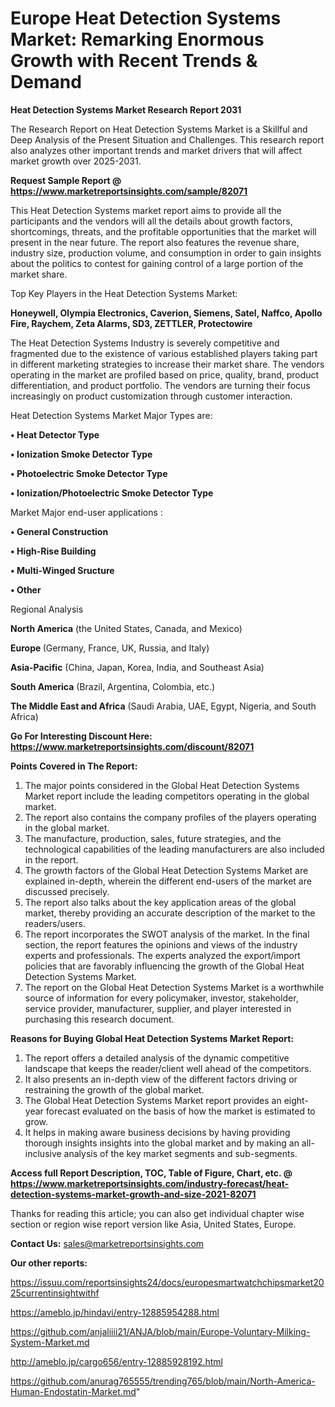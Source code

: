 # Europe Heat Detection Systems Market: Remarking Enormous Growth with Recent Trends & Demand

<strong>Heat Detection Systems Market Research Report 2031</strong>

The Research Report on Heat Detection Systems Market is a Skillful and Deep Analysis of the Present Situation and Challenges. This research report also analyzes other important trends and market drivers that will affect market growth over 2025-2031.

<strong>Request Sample Report @ <a href=https://www.marketreportsinsights.com/sample/82071>https://www.marketreportsinsights.com/sample/82071</a></strong>

This Heat Detection Systems market report aims to provide all the participants and the vendors will all the details about growth factors, shortcomings, threats, and the profitable opportunities that the market will present in the near future. The report also features the revenue share, industry size, production volume, and consumption in order to gain insights about the politics to contest for gaining control of a large portion of the market share.

Top Key Players in the Heat Detection Systems Market:

<strong>Honeywell, Olympia Electronics, Caverion, Siemens, Satel, Naffco, Apollo Fire, Raychem, Zeta Alarms, SD3, ZETTLER, Protectowire</strong>

The Heat Detection Systems Industry is severely competitive and fragmented due to the existence of various established players taking part in different marketing strategies to increase their market share. The vendors operating in the market are profiled based on price, quality, brand, product differentiation, and product portfolio. The vendors are turning their focus increasingly on product customization through customer interaction.

Heat Detection Systems Market Major Types are:

<strong>• Heat Detector Type

• Ionization Smoke Detector Type

• Photoelectric Smoke Detector Type

• Ionization/Photoelectric Smoke Detector Type</strong>

Market Major end-user applications :

<strong>• General Construction

• High-Rise Building

• Multi-Winged Sructure

• Other</strong>

Regional Analysis

</u><strong><b>North America</b></strong> (the United States, Canada, and Mexico)

<strong><b>Europe </b></strong>(Germany, France, UK, Russia, and Italy)

<strong><b>Asia-Pacific</b></strong> (China, Japan, Korea, India, and Southeast Asia)

<strong><b>South America</b></strong> (Brazil, Argentina, Colombia, etc.)

<strong><b>The Middle East and Africa</b></strong> (Saudi Arabia, UAE, Egypt, Nigeria, and South Africa)

<strong>Go For Interesting Discount Here: <a href=https://www.marketreportsinsights.com/discount/82071>https://www.marketreportsinsights.com/discount/82071</a></strong>

<strong>Points Covered in The Report:</strong>
<ol>
  <li>The major points considered in the Global Heat Detection Systems Market report include the leading competitors operating in the global market.</li>
  <li>The report also contains the company profiles of the players operating in the global market.</li>
  <li>The manufacture, production, sales, future strategies, and the technological capabilities of the leading manufacturers are also included in the report.</li>
  <li>The growth factors of the Global Heat Detection Systems Market are explained in-depth, wherein the different end-users of the market are discussed precisely.</li>
  <li>The report also talks about the key application areas of the global market, thereby providing an accurate description of the market to the readers/users.</li>
  <li>The report incorporates the SWOT analysis of the market. In the final section, the report features the opinions and views of the industry experts and professionals. The experts analyzed the export/import policies that are favorably influencing the growth of the Global Heat Detection Systems Market.</li>
  <li>The report on the Global Heat Detection Systems Market is a worthwhile source of information for every policymaker, investor, stakeholder, service provider, manufacturer, supplier, and player interested in purchasing this research document.</li>
</ol>
<strong>Reasons for Buying Global Heat Detection Systems Market Report:</strong>

<ol>
  <li>The report offers a detailed analysis of the dynamic competitive landscape that keeps the reader/client well ahead of the competitors.</li>
  <li>It also presents an in-depth view of the different factors driving or restraining the growth of the global market.</li>
  <li>The Global Heat Detection Systems Market report provides an eight-year forecast evaluated on the basis of how the market is estimated to grow.</li>
  <li>It helps in making aware business decisions by having providing thorough insights insights into the global market and by making an all-inclusive analysis of the key market segments and sub-segments.</li>
</ol>
<strong>Access full Report Description, TOC, Table of Figure, Chart, etc. @ <a href=https://www.marketreportsinsights.com/industry-forecast/heat-detection-systems-market-growth-and-size-2021-82071>https://www.marketreportsinsights.com/industry-forecast/heat-detection-systems-market-growth-and-size-2021-82071</a></strong>


Thanks for reading this article; you can also get individual chapter wise section or region wise report version like Asia, United States, Europe.

<strong>Contact Us:</strong>
sales@marketreportsinsights.com

<strong>Our other reports:</strong>

<a href=https://issuu.com/reportsinsights24/docs/europesmartwatchchipsmarket2025currentinsightwithf>https://issuu.com/reportsinsights24/docs/europesmartwatchchipsmarket2025currentinsightwithf</a>

<a href=https://ameblo.jp/hindavi/entry-12885954288.html>https://ameblo.jp/hindavi/entry-12885954288.html</a>

<a href=https://github.com/anjaliiii21/ANJA/blob/main/Europe-Voluntary-Milking-System-Market.md>https://github.com/anjaliiii21/ANJA/blob/main/Europe-Voluntary-Milking-System-Market.md</a>

<a href=http://ameblo.jp/cargo656/entry-12885928192.html>http://ameblo.jp/cargo656/entry-12885928192.html</a>

<a href=https://github.com/anurag765555/trending765/blob/main/North-America-Human-Endostatin-Market.md>https://github.com/anurag765555/trending765/blob/main/North-America-Human-Endostatin-Market.md</a>"
